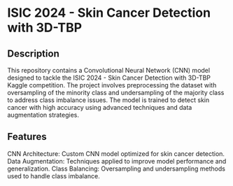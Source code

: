 # ISIC 2024 - Skin Cancer Detection with 3D-TBP

## Description
This repository contains a Convolutional Neural Network (CNN) model designed to tackle the ISIC 2024 - Skin Cancer Detection with 3D-TBP Kaggle competition. The project involves preprocessing the dataset with oversampling of the minority class and undersampling of the majority class to address class imbalance issues. The model is trained to detect skin cancer with high accuracy using advanced techniques and data augmentation strategies.

## Features
CNN Architecture: Custom CNN model optimized for skin cancer detection.
Data Augmentation: Techniques applied to improve model performance and generalization.
Class Balancing: Oversampling and undersampling methods used to handle class imbalance.
